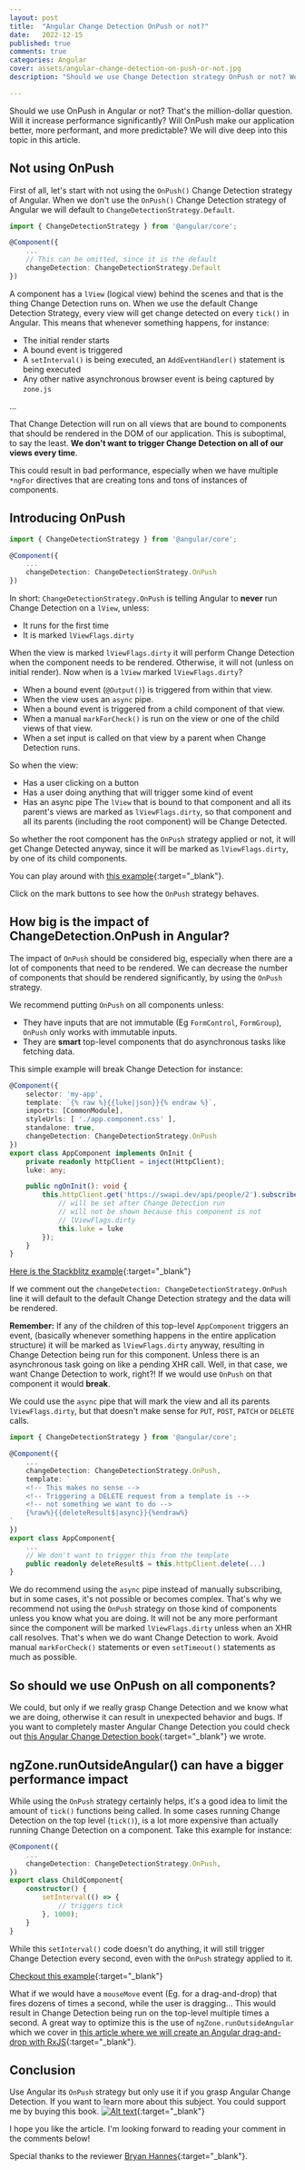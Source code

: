 ```yaml
---
layout: post
title:  "Angular Change Detection OnPush or not?"
date:   2022-12-15
published: true
comments: true
categories: Angular
cover: assets/angular-change-detection-on-push-or-not.jpg
description: "Should we use Change Detection strategy OnPush or not? We will learn where it makes sense to use the Onpush strategy and what impact it has on performance."

---
```


Should we use OnPush in Angular or not? That's the million-dollar question.
Will it increase performance significantly? Will OnPush make our application better, more performant, and more predictable?
We will dive deep into this topic in this article.

## Not using OnPush

First of all, let's start with not using the `OnPush()` Change Detection strategy of Angular.
When we don't use the `OnPush()` Change Detection strategy of Angular we will default to `ChangeDetectionStrategy.Default`.

```typescript
import { ChangeDetectionStrategy } from '@angular/core';

@Component({
    ...
    // This can be omitted, since it is the default
    changeDetection: ChangeDetectionStrategy.Default
})
```

A component has a `lView` (logical view) behind the scenes and that is the thing Change Detection runs on.
When we use the default Change Detection Strategy, every view will get change detected on every `tick()` in Angular.
This means that whenever something happens, for instance:
- The initial render starts
- A bound event is triggered
- A `setInterval()` is being executed, an `AddEventHandler()` statement is being executed
- Any other native asynchronous browser event is being captured by `zone.js`

...

That Change Detection will run on all views that are bound to components that should be rendered in the DOM of our application.
This is suboptimal, to say the least. **We don't want to trigger Change Detection on all of our views every time**.

This could result in bad performance, especially when we have multiple `*ngFor` directives that are creating tons and tons of instances of components.

## Introducing OnPush

```typescript
import { ChangeDetectionStrategy } from '@angular/core';

@Component({
    ...
    changeDetection: ChangeDetectionStrategy.OnPush
})
```

In short: `ChangeDetectionStrategy.OnPush` is telling Angular to **never** run Change Detection on a `lView`, unless:
- It runs for the first time
- It is marked `lViewFlags.dirty`

When the view is marked `lViewFlags.dirty` it will perform Change Detection when the component needs to be rendered. Otherwise, it will not (unless on initial render).
Now when is a `lView` marked `lViewFlags.dirty`? 
- When a bound event (`@Output()`) is triggered from within that view.
- When the view uses an `async` pipe.
- When a bound event is triggered from a child component of that view.
- When a manual `markForCheck()` is run on the view or one of the child views of that view.
- When a set input is called on that view by a parent when Change Detection runs.

So when the view:
- Has a user clicking on a button
- Has a user doing anything that will trigger some kind of event
- Has an async pipe
The `lView` that is bound to that component and all its parent's views are marked as `lViewFlags.dirty`, so that component and all its parents (including the root component)
will be Change Detected.

So whether the root component has the `OnPush` strategy applied or not, it will get Change Detected anyway, since it will be marked as `lViewFlags.dirty`,  by one of its child components.

You can play around with [this example](https://stackblitz.com/edit/angular-ivy-mmdsty?file=src%2Fapp%2Fapp.component.ts){:target="_blank"}.

Click on the mark buttons to see how the `OnPush` strategy behaves.

## How big is the impact of ChangeDetection.OnPush in Angular?

The impact of `OnPush` should be considered big, especially when there are a lot of components that need to be rendered.
We can decrease the number of components that should be rendered significantly, by using the `OnPush` strategy.

We recommend putting `OnPush` on all components unless:
- They have inputs that are not immutable (Eg `FormControl`, `FormGroup`), `OnPush` only works with immutable inputs.
- They are **smart** top-level components that do asynchronous tasks like fetching data.

This simple example will break Change Detection for instance:

```typescript
@Component({
    selector: 'my-app',
    template: `{% raw %}{{luke|json}}{% endraw %}`,
    imports: [CommonModule],
    styleUrls: [ './app.component.css' ],
    standalone: true,
    changeDetection: ChangeDetectionStrategy.OnPush
})
export class AppComponent implements OnInit {
    private readonly httpClient = inject(HttpClient);
    luke: any;

    public ngOnInit(): void {
        this.httpClient.get('https://swapi.dev/api/people/2').subscribe((luke) => {
            // will be set after Change Detection run
            // will not be shown because this component is not
            // lViewFlags.dirty
            this.luke = luke
        });
    }
}
```

[Here is the Stackblitz example](https://stackblitz.com/edit/angular-ivy-x6vgcn?file=src%2Fapp%2Fapp.component.ts,src%2Fmain.ts){:target="_blank"}

If we comment out the `changeDetection: ChangeDetectionStrategy.OnPush` line it will default to the default Change Detection strategy and the data will be rendered.

**Remember:** If any of the children of this top-level `AppComponent` triggers an event, (basically whenever something happens in the entire application structure) it will be marked as `lViewFlags.dirty` anyway, resulting in Change Detection being run for this component. Unless there is an asynchronous task going on like a pending XHR call. Well, in that case, we want Change Detection to work, right?! If we would use `OnPush` on that component it would **break**.

We could use the `async` pipe that will mark the view and all its parents `lViewFlags.dirty`, but that doesn't make sense for `PUT`, `POST`, `PATCH` or `DELETE` calls.

```typescript
import { ChangeDetectionStrategy } from '@angular/core';

@Component({
    ...
    changeDetection: ChangeDetectionStrategy.OnPush,
    template: `
    <!-- This makes no sense -->
    <!-- Triggering a DELETE request from a template is -->
    <!-- not something we want to do -->
    {%raw%}{{deleteResult$|async}}{%endraw%}
`
})
export class AppComponent{
    ...
    // We don't want to trigger this from the template
    public readonly deleteResult$ = this.httpClient.delete(...)
}
```

We do recommend using the `async` pipe instead of manually subscribing, but in some cases, it's not possible or becomes complex.
That's why we recommend not using the `OnPush` strategy on those kind of components unless you know what you are doing. It will not be any more performant since the component will be marked `lViewFlags.dirty` unless when an XHR call resolves. That's when we do want Change Detection to work.
Avoid manual `markForCheck()` statements or even `setTimeout()` statements as much as possible.

## So should we use OnPush on all components?

We could, but only if we really grasp Change Detection and we know what we are doing, otherwise it can result in unexpected behavior and bugs.
If you want to completely master Angular Change Detection you could check out [this Angular Change Detection book](https://www.simplified.courses/angular-change-detection-simplified-e-book){:target="_blank"} we wrote.

## ngZone.runOutsideAngular() can have a bigger performance impact

While using the `OnPush` strategy certainly helps, it's a good idea to limit the amount of `tick()` functions being called.
In some cases running Change Detection on the top level (`tick()`), is a lot more expensive than actually running Change Detection on a component.
Take this example for instance:

```typescript
@Component({
    ...
    changeDetection: ChangeDetectionStrategy.OnPush,
})
export class ChildComponent{
    constructor() {
        setInterval(() => {
            // triggers tick
        }, 1000);
    }
}
```

While this `setInterval()` code doesn't do anything, it will still trigger Change Detection every second, even with the `OnPush` strategy applied to it.

[Checkout this example](https://stackblitz.com/edit/angular-ivy-ha2wmm?file=src%2Fapp%2Fapp.component.ts){:target="_blank"}

What if we would have a `mouseMove` event (Eg. for a drag-and-drop) that fires dozens of times a second, while the user is dragging...
This would result in Change Detection being run on the top-level multiple times a second.
A great way to optimize this is the use of `ngZone.runOutsideAngular` which we cover in [this article where we will create an Angular drag-and-drop with RxJS](https://blog.simplified.courses/angular-performant-drag-and-drop-with-rxjs/){:target="_blank"}.

## Conclusion

Use Angular its `OnPush` strategy but only use it if you grasp Angular Change Detection. If you want to learn more about this subject. You could support me by buying this book.
[![Alt text](../assets/ad.png)](https://www.simplified.courses/angular-change-detection-simplified-e-book){:target="_blank"}

I hope you like the article. I'm looking forward to reading your comment in the comments below!

Special thanks to the reviewer [Bryan Hannes](https://bryanhannes.com/){:target="_blank"}.